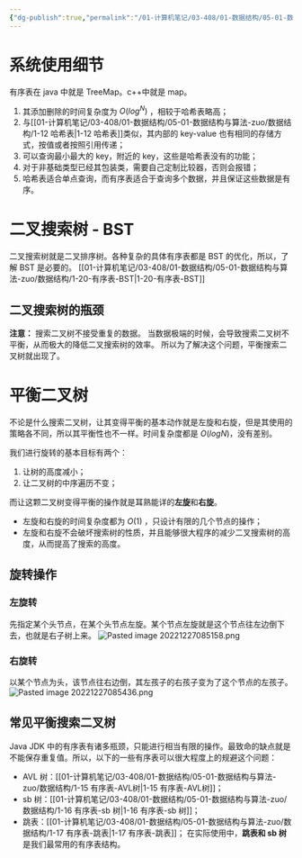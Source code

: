 ```yaml
---
{"dg-publish":true,"permalink":"/01-计算机笔记/03-408/01-数据结构/05-01-数据结构与算法-zuo/数据结构/1-14 有序表-综述/","tags":["personal/blog","algorithm/数据结构/有序表","algorithm/数据结构/二叉树","algorithm/排序"]}
---
```



# 系统使用细节
有序表在 java 中就是 TreeMap。c++中就是 map。
1. 其添加删除的时间复杂度为 $O(log^N)$ ，相较于哈希表略高；
2. 与[[01-计算机笔记/03-408/01-数据结构/05-01-数据结构与算法-zuo/数据结构/1-12 哈希表\|1-12 哈希表]]类似，其内部的 key-value 也有相同的存储方式，按值或者按照引用传递；
3. 可以查询最小最大的 key，附近的 key，这些是哈希表没有的功能；
4. 对于非基础类型已经其包装类，需要自己定制比较器，否则会报错；
5. 哈希表适合单点查询，而有序表适合于查询多个数据，并且保证这些数据是有序。

# 二叉搜索树 - BST
二叉搜索树就是二叉排序树。各种复杂的具体有序表都是 BST 的优化，所以，了解 BST 是必要的。
[[01-计算机笔记/03-408/01-数据结构/05-01-数据结构与算法-zuo/数据结构/1-20-有序表-BST\|1-20-有序表-BST]]
## 二叉搜索树的瓶颈
**注意：** 搜索二叉树不接受重复的数据。
当数据极端的时候，会导致搜索二叉树不平衡，从而极大的降低二叉搜索树的效率。
所以为了解决这个问题，平衡搜索二叉树就出现了。
# 平衡二叉树
不论是什么搜索二叉树，让其变得平衡的基本动作就是左旋和右旋，但是其使用的策略各不同，所以其平衡性也不一样。时间复杂度都是 $O(logN)$，没有差别。

我们进行旋转的基本目标有两个：
 1. 让树的高度减小；
 2. 让二叉树的中序遍历不变；

而让这颗二叉树变得平衡的操作就是耳熟能详的**左旋**和**右旋**。
 + 左旋和右旋的时间复杂度都为 $O(1)$ ，只设计有限的几个节点的操作；
 + 左旋和右旋不会破坏搜索树的性质，并且能够很大程序的减少二叉搜索树的高度，从而提高了搜索的高度。
## 旋转操作
### 左旋转
先指定某个头节点，在某个头节点左旋。某个节点左旋就是这个节点往左边倒下去，也就是右子树上来。
![Pasted image 20221227085158.png](/img/user/01-%E8%AE%A1%E7%AE%97%E6%9C%BA%E7%AC%94%E8%AE%B0/03-408/01-%E6%95%B0%E6%8D%AE%E7%BB%93%E6%9E%84/05-01-%E6%95%B0%E6%8D%AE%E7%BB%93%E6%9E%84%E4%B8%8E%E7%AE%97%E6%B3%95-zuo/%E6%95%B0%E6%8D%AE%E7%BB%93%E6%9E%84/%E9%99%84%E4%BB%B6/Pasted%20image%2020221227085158.png)
### 右旋转
以某个节点为头，该节点往右边倒，其左孩子的右孩子变为了这个节点的左孩子。
![Pasted image 20221227085436.png](/img/user/01-%E8%AE%A1%E7%AE%97%E6%9C%BA%E7%AC%94%E8%AE%B0/03-408/01-%E6%95%B0%E6%8D%AE%E7%BB%93%E6%9E%84/05-01-%E6%95%B0%E6%8D%AE%E7%BB%93%E6%9E%84%E4%B8%8E%E7%AE%97%E6%B3%95-zuo/%E6%95%B0%E6%8D%AE%E7%BB%93%E6%9E%84/%E9%99%84%E4%BB%B6/Pasted%20image%2020221227085436.png)
## 常见平衡搜索二叉树
Java JDK 中的有序表有诸多瓶颈，只能进行相当有限的操作。最致命的缺点就是不能保存重复值。所以，以下的一些有序表可以很大程度上的规避这个问题：
+ AVL 树：[[01-计算机笔记/03-408/01-数据结构/05-01-数据结构与算法-zuo/数据结构/1-15 有序表-AVL树\|1-15 有序表-AVL树]]；
+ sb 树：[[01-计算机笔记/03-408/01-数据结构/05-01-数据结构与算法-zuo/数据结构/1-16 有序表-sb 树\|1-16 有序表-sb 树]]；
+ 跳表：[[01-计算机笔记/03-408/01-数据结构/05-01-数据结构与算法-zuo/数据结构/1-17 有序表-跳表\|1-17 有序表-跳表]]；
在实际使用中，**跳表和 sb 树**是我们最常用的有序表结构。